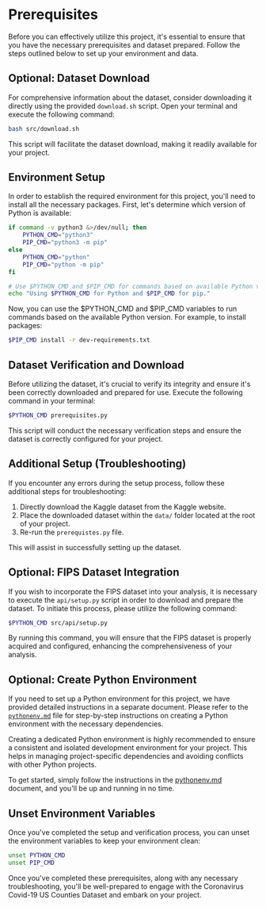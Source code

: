# Prerequisites

Before you can effectively utilize this project, it's essential to ensure that you have the necessary prerequisites and
dataset prepared. Follow the steps outlined below to set up your environment and data.

## Optional: Dataset Download

For comprehensive information about the dataset, consider downloading it directly using the provided `download.sh`
script. Open your terminal and execute the following command:

```bash
bash src/download.sh
```

This script will facilitate the dataset download, making it readily available for your project.

## Environment Setup

In order to establish the required environment for this project, you'll need to install all the necessary packages.
First, let's determine which version of Python is available:

```bash
if command -v python3 &>/dev/null; then
    PYTHON_CMD="python3"
    PIP_CMD="python3 -m pip"
else
    PYTHON_CMD="python"
    PIP_CMD="python -m pip"
fi

# Use $PYTHON_CMD and $PIP_CMD for commands based on available Python version.
echo "Using $PYTHON_CMD for Python and $PIP_CMD for pip."
```

Now, you can use the $PYTHON_CMD and $PIP_CMD variables to run commands based on the available Python version. For
example, to install packages:

```bash
$PIP_CMD install -r dev-requirements.txt
````

## Dataset Verification and Download

Before utilizing the dataset, it's crucial to verify its integrity and ensure it's been correctly downloaded and
prepared for use. Execute the following command in your terminal:

```bash
$PYTHON_CMD prerequisites.py
```

This script will conduct the necessary verification steps and ensure the dataset is correctly configured for your
project.

## Additional Setup (Troubleshooting)

If you encounter any errors during the setup process, follow these additional steps for troubleshooting:

1. Directly download the Kaggle dataset from the Kaggle website.
2. Place the downloaded dataset within the `data/` folder located at the root of your project.
3. Re-run the `prerequistes.py` file.

This will assist in successfully setting up the dataset.

## Optional: FIPS Dataset Integration

If you wish to incorporate the FIPS dataset into your analysis, it is necessary to execute the `api/setup.py` script in
order to download and prepare the dataset. To initiate this process, please utilize the following command:

```bash
$PYTHON_CMD src/api/setup.py
```

By running this command, you will ensure that the FIPS dataset is properly acquired and configured, enhancing the
comprehensiveness of your analysis.

## Optional: Create Python Environment

If you need to set up a Python environment for this project,
we have provided detailed instructions in a separate document.
Please refer to the [`pythonenv.md`](../../../docs/pythonenv.md) file for step-by-step instructions
on creating a Python environment with the necessary dependencies.

Creating a dedicated Python environment is highly recommended to ensure a consistent and isolated development
environment for your project. This helps in managing project-specific dependencies and avoiding conflicts with other
Python projects.

To get started, simply follow the instructions in the [pythonenv.md](../../../docs/pythonenv.md) document, and you'll be up and
running in no time.

## Unset Environment Variables

Once you've completed the setup and verification process, you can unset the environment variables to keep your
environment clean:

```bash
unset PYTHON_CMD
unset PIP_CMD
```

Once you've completed these prerequisites, along with any necessary troubleshooting, you'll be well-prepared to engage
with the Coronavirus Covid-19 US Counties Dataset and embark on your project.
